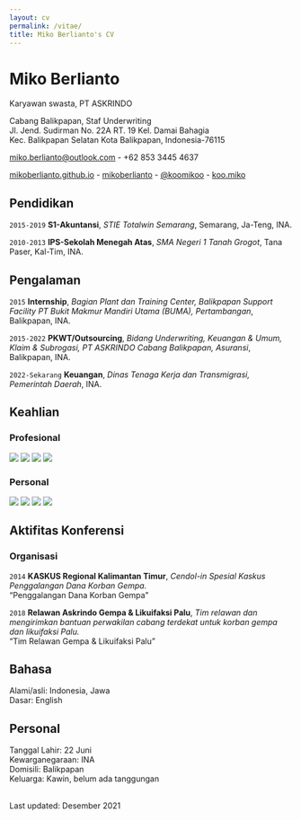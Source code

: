 ```yaml
---
layout: cv
permalink: /vitae/
title: Miko Berlianto's CV
---
```

# Miko Berlianto
Karyawan swasta, PT ASKRINDO

Cabang Balikpapan, Staf Underwriting<br/>
Jl. Jend. Sudirman No. 22A RT. 19 Kel. Damai Bahagia<br/>
Kec. Balikpapan Selatan Kota Balikpapan, Indonesia-76115<br/>

<a href="miko.berlianto@outlook.com">miko.berlianto@outlook.com</a> - +62 853 3445 4637

<div id="webaddress">
  <a href="https://mikoberlianto.github.io"><i class="fas fa-home"></i> mikoberlianto.github.io</a> - 
  <a href="https://github.com/mikoberlianto"><i class="fab fa-github"></i> mikoberlianto</a> - 
  <!-- <a href="https://orcid.org/0000-0002-3820-6886"><i class="ai ai-orcid"></i> 0000-0002-3820-6886</a> - 
  <a href="https://www.researchgate.net/profile/David_Whipp"><i class="ai ai-researchgate"></i> David_Whipp</a> -  -->
  <a href="https://twitter.com/koomikoo"><i class="fab fa-twitter"></i> @koomikoo</a> - 
  <a href="https://www.instagram.com/koo.miko"><i class="fab fa-instagram"></i> koo.miko </a><br/>
</div>

## Pendidikan

`2015-2019`
**S1-Akuntansi**, *STIE Totalwin Semarang*, Semarang, Ja-Teng, INA.

<!-- `2013-2015`
**D2-Bisnis Administrasi**, *LP3I College Balikpapan*, Balikpapan, Kal-Tim, INA. -->

`2010-2013`
**IPS-Sekolah Menegah Atas**, *SMA Negeri 1 Tanah Grogot*, Tana Paser, Kal-Tim, INA.

<!-- `2007-2010`
**Madrasah Tsanawiyah**, *MTs Negeri Tanah Grogot*, Tana Paser, Kal-Tim, INA.

`2001-2007`
**Sekolah Dasar**, *SD Negeri 013 Tanah Grogot*, Tana Paser, Kal-Tim, INA. -->

## Pengalaman

`2015`
**Internship**, *Bagian Plant dan Training Center, Balikpapan Support Facility PT Bukit Makmur Mandiri Utama (BUMA), Pertambangan*, Balikpapan, INA.

`2015-2022`
**PKWT/Outsourcing**, *Bidang Underwriting, Keuangan & Umum, Klaim & Subrogasi, PT ASKRINDO Cabang Balikpapan, Asuransi*, Balikpapan, INA.

`2022-Sekarang`
**Keuangan**, *Dinas Tenaga Kerja dan Transmigrasi, Pemerintah Daerah*, INA.


## Keahlian

### Profesional
![](https://progress-bar.dev/85?title=Word)
![](https://progress-bar.dev/90?title=Excel)
![](https://progress-bar.dev/75?title=PowerPoint)
![](https://progress-bar.dev/70?title=Photoshop)

### Personal
![](https://progress-bar.dev/75?title=Komunikasi)
![](https://progress-bar.dev/85?title=Kerjasama)
![](https://progress-bar.dev/60?title=Kepemimpinan)
![](https://progress-bar.dev/80?title=Adaptasi)

## Aktifitas Konferensi

### Organisasi

`2014`
**KASKUS Regional Kalimantan Timur**,  *Cendol-in Spesial Kaskus Penggalangan Dana Korban Gempa.*<br/>
“Penggalangan Dana Korban Gempa”

`2018`
**Relawan Askrindo Gempa & Likuifaksi Palu**,  *Tim relawan dan mengirimkan bantuan perwakilan cabang terdekat untuk korban gempa dan likuifaksi Palu.*<br/>
“Tim Relawan Gempa & Likuifaksi Palu”

<!--
### Pelatihan

*Past 4 years. Asterisks indicate student lead authors.*

`2016`
A. Rantanen\*, **D. M. Whipp**, J. S. Heinonen, M. Pütz, and L. Kaislaniemi. Influence of pulsed magmatic activity, latent heat, and partial melting on the strength of the continental crust. Geological Society of America Abstracts with Programs. Vol 52, No. 6, 2020. doi: 10.1130/abs/2020AM-358401.

## Memberships

`2014-present`
European Geosciences Union

`2005-present`
Geological Society of America
-->

## Bahasa
Alami/asli: Indonesia, Jawa<br/>
Dasar: English

## Personal
Tanggal Lahir: 22 Juni<br/>
Kewarganegaraan: INA  
Domisili: Balikpapan  
Keluarga: Kawin, belum ada tanggungan

<br/>Last updated: Desember 2021<br/><br/>